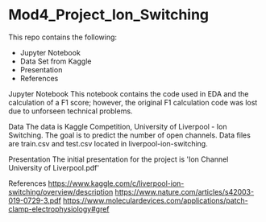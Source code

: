 # Mod4_Project_Ion_Switching

This repo contains the following:
* Jupyter Notebook 
* Data Set from Kaggle
* Presentation
* References

Jupyter Notebook
    This notebook contains the code used in EDA and the calculation of a F1 score; however, the original F1 calculation code was lost due to unforseen technical problems.
    
Data
    The data is Kaggle Competition, University of Liverpool - Ion Switching. The goal is to predict the number of open channels. Data files are train.csv and test.csv located in liverpool-ion-switching. 
    
Presentation
    The initial presentation for the project is 'Ion Channel University of Liverpool.pdf'
    
References
    https://www.kaggle.com/c/liverpool-ion-switching/overview/description
    https://www.nature.com/articles/s42003-019-0729-3.pdf
    https://www.moleculardevices.com/applications/patch-clamp-electrophysiology#gref